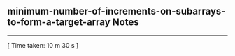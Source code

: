 <h2>minimum-number-of-increments-on-subarrays-to-form-a-target-array Notes</h2><hr>[ Time taken: 10 m 30 s ]